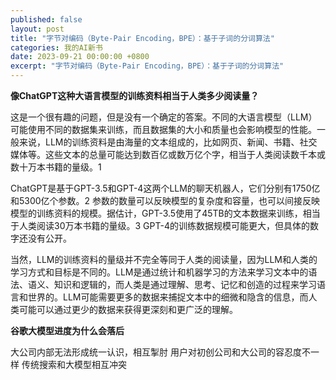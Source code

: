 ```yaml
---
published: false
layout: post
title: "字节对编码（Byte-Pair Encoding，BPE）：基于子词的分词算法"
categories: 我的AI新书
date: 2023-09-21 00:00:00 +0800
excerpt: "字节对编码（Byte-Pair Encoding，BPE）：基于子词的分词算法"
---
```




**像ChatGPT这种大语言模型的训练资料相当于人类多少阅读量？**

这是一个很有趣的问题，但是没有一个确定的答案。不同的大语言模型（LLM）可能使用不同的数据集来训练，而且数据集的大小和质量也会影响模型的性能。一般来说，LLM的训练资料是由海量的文本组成的，比如网页、新闻、书籍、社交媒体等。这些文本的总量可能达到数百亿或数万亿个字，相当于人类阅读数千本或数十万本书籍的量级。1

ChatGPT是基于GPT-3.5和GPT-4这两个LLM的聊天机器人，它们分别有1750亿和5300亿个参数。2 参数的数量可以反映模型的复杂度和容量，也可以间接反映模型的训练资料的规模。据估计，GPT-3.5使用了45TB的文本数据来训练，相当于人类阅读30万本书籍的量级。3 GPT-4的训练数据规模可能更大，但具体的数字还没有公开。

当然，LLM的训练资料的量级并不完全等同于人类的阅读量，因为LLM和人类的学习方式和目标是不同的。LLM是通过统计和机器学习的方法来学习文本中的语法、语义、知识和逻辑的，而人类是通过理解、思考、记忆和创造的过程来学习语言和世界的。LLM可能需要更多的数据来捕捉文本中的细微和隐含的信息，而人类可能可以通过更少的数据来获得更深刻和更广泛的理解。


**谷歌大模型进度为什么会落后**

大公司内部无法形成统一认识，相互掣肘
用户对初创公司和大公司的容忍度不一样
传统搜索和大模型相互冲突